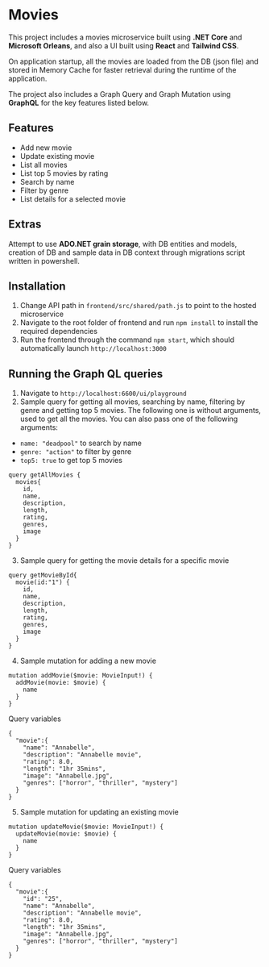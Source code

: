 # Movies
This project includes a movies microservice built using **.NET Core** and **Microsoft Orleans**, and also a UI built using **React** and **Tailwind CSS**. 

On application startup, all the movies are loaded from the DB (json file) and stored in Memory Cache for faster retrieval during the runtime of the application. 

The project also includes a Graph Query and Graph Mutation using **GraphQL** for the key features listed below.

## Features
- Add new movie
- Update existing movie
- List all movies
- List top 5 movies by rating
- Search by name
- Filter by genre
- List details for a selected movie

## Extras
Attempt to use **ADO.NET grain storage**, with DB entities and models, creation of DB and sample data in DB context through migrations script written in powershell.

## Installation
1.  Change API path in `frontend/src/shared/path.js` to point to the hosted microservice
2.  Navigate to the root folder of frontend and run `npm install` to install the required dependencies
3.  Run the frontend through the command `npm start`, which should automatically launch `http://localhost:3000`

## Running the Graph QL queries
1. Navigate to `http://localhost:6600/ui/playground`
2. Sample query for getting all movies, searching by name, filtering by genre and getting top 5 movies. 
The following one is without arguments, used to get all the movies. You can also pass one of the following arguments:
- `name: "deadpool"` to search by name
- `genre: "action"` to filter by genre
- `top5: true` to get top 5 movies
```
query getAllMovies {
  movies{
    id,
    name,
    description,
    length,
    rating,
    genres,
    image
  }  
}
```
3. Sample query for getting the movie details for a specific movie
```
query getMovieById{
  movie(id:"1") {
    id,
    name,
    description,
    length,
    rating,
    genres,
    image
  }
}
``` 
4. Sample mutation for adding a new movie
```
mutation addMovie($movie: MovieInput!) {
  addMovie(movie: $movie) {
    name
  }
}
```
Query variables
```
{
  "movie":{
    "name": "Annabelle",
    "description": "Annabelle movie",
    "rating": 8.0,
    "length": "1hr 35mins",
    "image": "Annabelle.jpg",
    "genres": ["horror", "thriller", "mystery"]
  }
}
```
5. Sample mutation for updating an existing movie
```
mutation updateMovie($movie: MovieInput!) {
  updateMovie(movie: $movie) {
    name
  }
}
```
Query variables
```
{
  "movie":{
    "id": "25",
    "name": "Annabelle",
    "description": "Annabelle movie",
    "rating": 8.0,
    "length": "1hr 35mins",
    "image": "Annabelle.jpg",
    "genres": ["horror", "thriller", "mystery"]
  }
}
```
